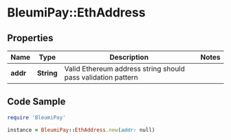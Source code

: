 # BleumiPay::EthAddress

## Properties

Name | Type | Description | Notes
------------ | ------------- | ------------- | -------------
**addr** | **String** | Valid Ethereum address string should pass validation pattern | 

## Code Sample

```ruby
require 'BleumiPay'

instance = BleumiPay::EthAddress.new(addr: null)
```